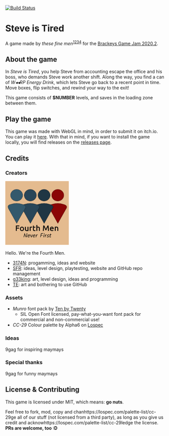 [![Build Status](https://travis-ci.com/SFR-git/4thmen-bj4.svg?branch=master)](https://travis-ci.com/SFR-git/4thmen-bj4)
# Steve is Tired
A game made by *these fine men*<sup>[1](https://github.com/SFR-git)[2](https://github.com/3174N)[3](https://github.com/g33king)[4](https://github.com/TEmadethemistakeofbeingongithub)</sup> for the [Brackeys Game Jam 2020.2](https://itch.io/jam/brackeys-4).

## About the game
In *Steve is Tired*, you help Steve from accounting escape the office and his boss, who demands Steve work another shift.
Along the way, you find a can of *W◂◂RP Energy Drink*, which lets Steve go back to a recent point in time.
Move boxes, flip switches, and rewind your way to the exit!

This game consists of **$NUMBER** levels, and saves in the loading zone between them. 

## Play the game
This game was made with WebGL in mind, in order to submit it on itch.io. You can play it [here](https://sfr.moe/play).
With that in mind, if you want to install the game locally, you will find releases on the [releases page](https://github.com/SFR-git/4thmen-bj4/releases).

## Credits
### Creators
<img src="Logos/fourthmen-logo.jpeg" height="200" width="200"/>

Hello. We're the Fourth Men. 
* [3174N](https://github.com/3174N): progamming, ideas and website
* [SFR](https://github.com/SFR-git): ideas, level design, playtesting, website and GitHub repo management
* [g33king](https://github.com/g33king): art, level design, ideas and programming
* [TE](https://github.com/TEmadethemistakeofbeingongithub): art and bothering to use GitHub

### Assets
* *Munro* font pack by [Ten by Twenty](https://www.tenbytwenty.com)
  * SIL Open Font licensed, pay-what-you-want font pack for commercial and non-commercial use!
* *CC-29* Colour palette by Alpha6 on [Lospec](https://lospec.com/palette-list/cc-29)

### Ideas
9gag for inspiring maymays

### Special thanks
9gag for funny maymays

## License & Contributing
This game is licensed under MIT, which means: **go nuts**.

Feel free to fork, mod, copy and chanhttps://lospec.com/palette-list/cc-29ge all of our stuff (not licensed from a third party), as long as you give us credit and acknowhttps://lospec.com/palette-list/cc-29ledge the license.
**PRs are welcome, too :D**
